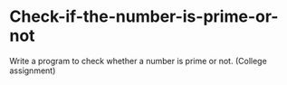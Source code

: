# Check-if-the-number-is-prime-or-not
Write a program to check whether a number is prime or not. (College assignment)
